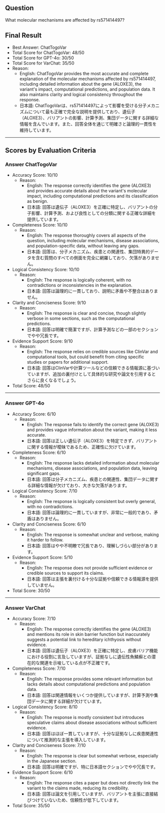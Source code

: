 ## Question

What molecular mechanisms are affected by rs571414497?

## Final Result

- Best Answer: ChatTogoVar
- Total Score for ChatTogoVar: 48/50
- Total Score for GPT-4o: 30/50
- Total Score for VarChat: 35/50
- Reason:
  - English: ChatTogoVar provides the most accurate and complete explanation of the molecular mechanisms affected by rs571414497, including detailed information about the gene (ALOXE3), the variant's impact, computational predictions, and population data. It also maintains clarity and logical consistency throughout the response.
  - 日本語: ChatTogoVarは、rs571414497によって影響を受ける分子メカニズムについて最も正確で完全な説明を提供しており、遺伝子（ALOXE3）、バリアントの影響、計算予測、集団データに関する詳細な情報を含んでいます。また、回答全体を通じて明確さと論理的一貫性を維持しています。

---

## Scores by Evaluation Criteria

### Answer ChatTogoVar
- Accuracy Score: 10/10
  - Reason: 
    - English: The response correctly identifies the gene (ALOXE3) and provides accurate details about the variant's molecular impact, including computational predictions and its classification as benign. 
    - 日本語: 回答は遺伝子（ALOXE3）を正確に特定し、バリアントの分子影響、計算予測、および良性としての分類に関する正確な詳細を提供しています。
- Completeness Score: 10/10
  - Reason: 
    - English: The response thoroughly covers all aspects of the question, including molecular mechanisms, disease associations, and population-specific data, without leaving any gaps.
    - 日本語: 回答は、分子メカニズム、疾患との関連性、集団特異的データを含む質問のすべての側面を完全に網羅しており、欠落がありません。
- Logical Consistency Score: 10/10
  - Reason: 
    - English: The response is logically coherent, with no contradictions or inconsistencies in the explanation.
    - 日本語: 回答は論理的に一貫しており、説明に矛盾や不整合はありません。
- Clarity and Conciseness Score: 9/10
  - Reason: 
    - English: The response is clear and concise, though slightly verbose in some sections, such as the computational predictions.
    - 日本語: 回答は明確で簡潔ですが、計算予測などの一部のセクションでやや冗長です。
- Evidence Support Score: 9/10
  - Reason: 
    - English: The response relies on credible sources like ClinVar and computational tools, but could benefit from citing specific studies or papers for additional support.
    - 日本語: 回答はClinVarや計算ツールなどの信頼できる情報源に基づいていますが、追加の裏付けとして具体的な研究や論文を引用するとさらに良くなるでしょう。
- Total Score: 48/50

---

### Answer GPT-4o
- Accuracy Score: 6/10
  - Reason: 
    - English: The response fails to identify the correct gene (ALOXE3) and provides vague information about the variant, making it less accurate.
    - 日本語: 回答は正しい遺伝子（ALOXE3）を特定できず、バリアントに関する情報が曖昧であるため、正確性に欠けています。
- Completeness Score: 6/10
  - Reason: 
    - English: The response lacks detailed information about molecular mechanisms, disease associations, and population data, leaving significant gaps.
    - 日本語: 回答は分子メカニズム、疾患との関連性、集団データに関する詳細な情報が欠けており、大きな欠落があります。
- Logical Consistency Score: 7/10
  - Reason: 
    - English: The response is logically consistent but overly general, with no contradictions.
    - 日本語: 回答は論理的に一貫していますが、非常に一般的であり、矛盾はありません。
- Clarity and Conciseness Score: 6/10
  - Reason: 
    - English: The response is somewhat unclear and verbose, making it harder to follow.
    - 日本語: 回答はやや不明瞭で冗長であり、理解しづらい部分があります。
- Evidence Support Score: 5/10
  - Reason: 
    - English: The response does not provide sufficient evidence or credible sources to support its claims.
    - 日本語: 回答は主張を裏付ける十分な証拠や信頼できる情報源を提供していません。
- Total Score: 30/50

---

### Answer VarChat
- Accuracy Score: 7/10
  - Reason: 
    - English: The response correctly identifies the gene (ALOXE3) and mentions its role in skin barrier function but inaccurately suggests a potential link to hereditary ichthyosis without evidence.
    - 日本語: 回答は遺伝子（ALOXE3）を正確に特定し、皮膚バリア機能における役割に言及していますが、証拠なしに遺伝性魚鱗癬との潜在的な関連を示唆している点が不正確です。
- Completeness Score: 7/10
  - Reason: 
    - English: The response provides some relevant information but lacks details about computational predictions and population data.
    - 日本語: 回答は関連情報をいくつか提供していますが、計算予測や集団データに関する詳細が欠けています。
- Logical Consistency Score: 8/10
  - Reason: 
    - English: The response is mostly consistent but introduces speculative claims about disease associations without sufficient evidence.
    - 日本語: 回答はほぼ一貫していますが、十分な証拠なしに疾患関連性について推測的な主張を導入しています。
- Clarity and Conciseness Score: 7/10
  - Reason: 
    - English: The response is clear but somewhat verbose, especially in the Japanese section.
    - 日本語: 回答は明確ですが、特に日本語セクションでやや冗長です。
- Evidence Support Score: 6/10
  - Reason: 
    - English: The response cites a paper but does not directly link the variant to the claims made, reducing its credibility.
    - 日本語: 回答は論文を引用していますが、バリアントを主張に直接結びつけていないため、信頼性が低下しています。
- Total Score: 35/50